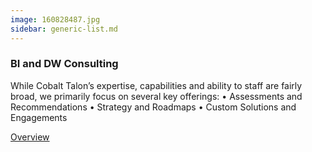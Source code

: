 ```yaml
---
image: 160828487.jpg
sidebar: generic-list.md
---
```


### BI and DW Consulting

While Cobalt Talon’s expertise, capabilities and ability to staff are fairly broad, we primarily focus on several key offerings:
•  Assessments and Recommendations
•  Strategy and Roadmaps
•  Custom Solutions and Engagements

[Overview]

[Overview]: http://google.com
